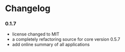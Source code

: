 # Changelog

### 0.1.7

- license changed to MIT
- a completely refactoring source for core version 0.5.7
- add online summary of all applications
